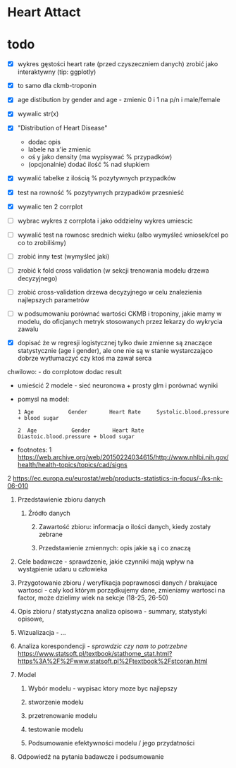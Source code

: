 # Heart Attact

# todo

-   [x] wykres gęstości heart rate (przed czyszeczniem danych) zrobić jako interaktywny (tip: ggplotly)

-   [x] to samo dla ckmb-troponin

-   [x] age distibution by gender and age - zmienic 0 i 1 na p/n i male/female

-   [x] wywalic str(x)

-   [x] "Distribution of Heart Disease"

    -   dodac opis
    -   labele na x'ie zmienic
    -   oś y jako density (ma wypisywać % przypadków)
    -   (opcjonalnie) dodać ilość % nad słupkiem

-   [x] wywalić tabelke z ilością % pozytywnych przypadków

-   [x] test na rowność % pozytywnych przypadków przesnieść

-   [x] wywalic ten 2 corrplot

-   [ ] wybrac wykres z corrplota i jako oddzielny wykres umiescic

-   [ ] wywalić test na rownosc srednich wieku (albo wymyśleć wniosek/cel po co to zrobiliśmy)

-   [ ] zrobić inny test (wymyśleć jaki)

-   [ ] zrobić k fold cross validation (w sekcji trenowania modelu drzewa decyzyjnego)

-   [ ] zrobić cross-validation drzewa decyzyjnego w celu znalezienia najlepszych parametrów

-   [ ] w podsumowaniu porównać wartości CKMB i troponiny, jakie mamy w modelu, do oficjanych metryk stosowanych przez lekarzy do wykrycia zawalu

-   [x] dopisać że w regresji logistycznej tylko dwie zmienne są znaczące statystycznie (age i gender), ale one nie są w stanie wystarczająco dobrze wytłumaczyć czy ktoś ma zawał serca

chwilowo: - do corrplotow dodac result

-   umieścić 2 modele - sieć neuronowa + prosty glm i porównać wyniki

-   pomysl na model:

    ```         
    1 Age           Gender       Heart Rate     Systolic.blood.pressure + blood sugar

    2  Age           Gender       Heart Rate     Diastoic.blood.pressure + blood sugar
    ```

-   footnotes: 1 <https://web.archive.org/web/20150224034615/http://www.nhlbi.nih.gov/health/health-topics/topics/cad/signs>

2 <https://ec.europa.eu/eurostat/web/products-statistics-in-focus/-/ks-nk-06-010>

1.  Przedstawienie zbioru danych

    1.  Źródło danych

        2.  Zawartość zbioru: informacja o ilości danych, kiedy zostały zebrane

        3.  Przedstawienie zmiennych: opis jakie są i co znaczą

2.  Cele badawcze - sprawdzenie, jakie czynniki mają wpływ na wystąpienie udaru u człowieka

3.  Przygotowanie zbioru / weryfikacja poprawnosci danych / brakujace wartosci - caly kod którym porządkujemy dane, zmieniamy wartosci na factor, może dzielimy wiek na sekcje (18-25, 26-50)

4.  Opis zbioru / statystyczna analiza opisowa - summary, statystyki opisowe,

5.  Wizualizacja - ...

6.  Analiza korespondencji - *sprawdzic czy nam to potrzebne* <https://www.statsoft.pl/textbook/stathome_stat.html?https%3A%2F%2Fwww.statsoft.pl%2Ftextbook%2Fstcoran.html>

7.  Model

    1.  Wybór modelu - wypisac ktory moze byc najlepszy

    2.  stworzenie modelu

    3.  przetrenowanie modelu

    4.  testowanie modelu

    5.  Podsumowanie efektywności modelu / jego przydatności

8.  Odpowiedź na pytania badawcze i podsumowanie
